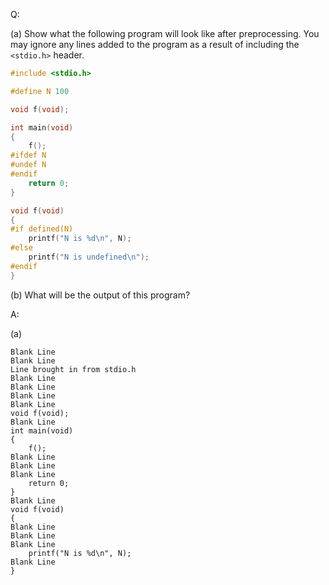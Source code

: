 Q:

(a) Show what the following program will look like after preprocessing. You may
ignore any lines added to the program as a result of including the `<stdio.h>`
header.

```c
#include <stdio.h>

#define N 100

void f(void);

int main(void)
{
    f();
#ifdef N
#undef N
#endif
    return 0;
}

void f(void)
{
#if defined(N)
    printf("N is %d\n", N);
#else
    printf("N is undefined\n");
#endif
}
```

(b) What will be the output of this program?

A:

(a)

```
Blank Line
Blank Line
Line brought in from stdio.h
Blank Line
Blank Line
Blank Line
Blank Line
void f(void);
Blank Line
int main(void)
{
    f();
Blank Line
Blank Line
Blank Line
    return 0;
}
Blank Line
void f(void)
{
Blank Line
Blank Line
Blank Line
    printf("N is %d\n", N);
Blank Line
}
```
